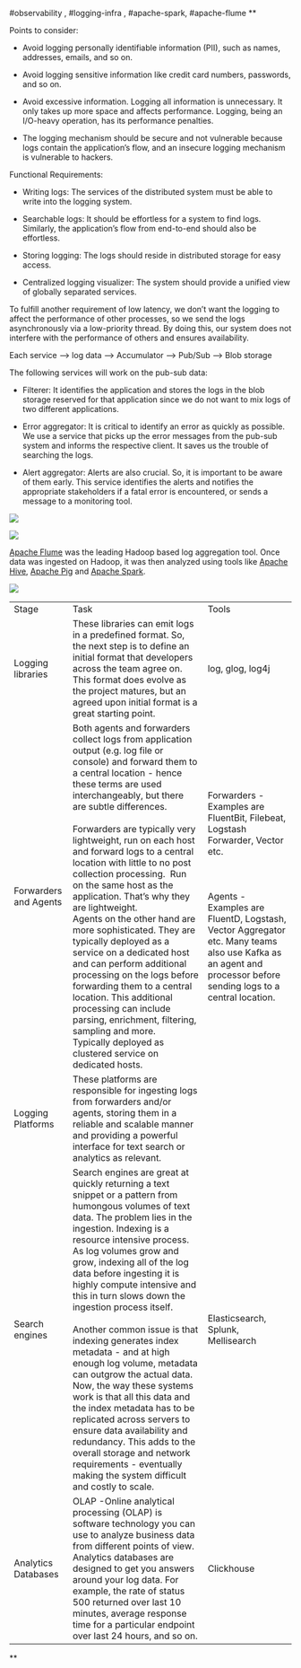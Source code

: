 #observability , #logging-infra , #apache-spark, #apache-flume
**

Points to consider:

- Avoid logging personally identifiable information (PII), such as names, addresses, emails, and so on.
    
- Avoid logging sensitive information like credit card numbers, passwords, and so on.
    
- Avoid excessive information. Logging all information is unnecessary. It only takes up more space and affects performance. Logging, being an I/O-heavy operation, has its performance penalties.
    
- The logging mechanism should be secure and not vulnerable because logs contain the application’s flow, and an insecure logging mechanism is vulnerable to hackers.
    

  

Functional Requirements:

- Writing logs: The services of the distributed system must be able to write into the logging system.
    
- Searchable logs: It should be effortless for a system to find logs. Similarly, the application’s flow from end-to-end should also be effortless.
    
- Storing logging: The logs should reside in distributed storage for easy access.
    
- Centralized logging visualizer: The system should provide a unified view of globally separated services.
    

  

To fulfill another requirement of low latency, we don’t want the logging to affect the performance of other processes, so we send the logs asynchronously via a low-priority thread. By doing this, our system does not interfere with the performance of others and ensures availability.

Each service —> log data —> Accumulator —> Pub/Sub —> Blob storage

  

The following services will work on the pub-sub data:

- Filterer: It identifies the application and stores the logs in the blob storage reserved for that application since we do not want to mix logs of two different applications.
    
- Error aggregator: It is critical to identify an error as quickly as possible. We use a service that picks up the error messages from the pub-sub system and informs the respective client. It saves us the trouble of searching the logs.
    
- Alert aggregator: Alerts are also crucial. So, it is important to be aware of them early. This service identifies the alerts and notifies the appropriate stakeholders if a fatal error is encountered, or sends a message to a monitoring tool.
    

![](https://lh7-us.googleusercontent.com/docsz/AD_4nXcYBjyH4R215oZz1naDIlpHet_Lc3Us1l3wKzx6vUzyBcxDox_2S39feAK15Qb8FzPK3cOxu20r1vMr0-_R36vtb_8FjU6z_PeWUlqMMNv9f_Qz7vmgMx-YPv--jVbRnDBm6KjFArVg34k5kO4SKkIT3DM?key=j4FcJWeNiYnhIt4RY32tSQ)

  

![](https://lh7-us.googleusercontent.com/docsz/AD_4nXeqjMMwtKIimph7gqhLI5suI5AK4Fe6DJO6u9mFDQBmgrrY45KWOrA7kF0RUgQLB6X1UaH9LwXc3vJ8hUxiuuKTQwogfluIsS6HUfjcVVlXcqmgLJeIPklTd1xU9OMp30Y2mU-fW7hUkoxQ30P4OkiNyW8?key=j4FcJWeNiYnhIt4RY32tSQ)

  

[Apache Flume](https://flume.apache.org/) was the leading Hadoop based log aggregation tool. Once data was ingested on Hadoop, it was then analyzed using tools like [Apache Hive](https://hive.apache.org/), [Apache Pig](https://pig.apache.org/) and [Apache Spark](https://spark.apache.org/).

  

![](https://lh7-us.googleusercontent.com/docsz/AD_4nXc2HSqmagre7kLaFCRhIwARwsHm9cySraS9LyXlcf8knagBizcOYI6UKq4tTF1fj7O7ifAaDe8dUmHoZvB3MEHjrxIXinXa8R7nUJ5eSG-Y58PXok503oN-idcZpACpnpFo6O1D68c4tEtT4Jkjg9Ylmg?key=j4FcJWeNiYnhIt4RY32tSQ)

  
  

|   |   |   |
|---|---|---|
|Stage|Task|Tools|
|Logging libraries|These libraries can emit logs in a predefined format. So, the next step is to define an initial format that developers across the team agree on. This format does evolve as the project matures, but an agreed upon initial format is a great starting point.|log, glog, log4j|
|Forwarders and Agents|Both agents and forwarders collect logs from application output (e.g. log file or console) and forward them to a central location - hence these terms are used interchangeably, but there are subtle differences.<br><br>Forwarders are typically very lightweight, run on each host and forward logs to a central location with little to no post collection processing.  Run on the same host as the application. That’s why they are lightweight.  <br>Agents on the other hand are more sophisticated. They are typically deployed as a service on a dedicated host and can perform additional processing on the logs before forwarding them to a central location. This additional processing can include parsing, enrichment, filtering, sampling and more.   <br>Typically deployed as clustered service on dedicated hosts.|Forwarders - Examples are FluentBit, Filebeat, Logstash Forwarder, Vector etc.<br><br>  <br><br>Agents - Examples are FluentD, Logstash, Vector Aggregator etc. Many teams also use Kafka as an agent and processor before sending logs to a central location.|
|Logging Platforms|These platforms are responsible for ingesting logs from forwarders and/or agents, storing them in a reliable and scalable manner and providing a powerful interface for text search or analytics as relevant.||
|Search engines|Search engines are great at quickly returning a text snippet or a pattern from humongous volumes of text data. The problem lies in the ingestion. Indexing is a resource intensive process. As log volumes grow and grow, indexing all of the log data before ingesting it is highly compute intensive and this in turn slows down the ingestion process itself.<br><br>Another common issue is that indexing generates index metadata - and at high enough log volume, metadata can outgrow the actual data. Now, the way these systems work is that all this data and the index metadata has to be replicated across servers to ensure data availability and redundancy. This adds to the overall storage and network requirements - eventually making the system difficult and costly to scale.|Elasticsearch, Splunk, Mellisearch|
|Analytics Databases|OLAP -Online analytical processing (OLAP) is software technology you can use to analyze business data from different points of view.  <br>Analytics databases are designed to get you answers around your log data. For example, the rate of status 500 returned over last 10 minutes, average response time for a particular endpoint over last 24 hours, and so on.|Clickhouse|

  
**